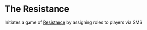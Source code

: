 # The Resistance

Initiates a game of [Resistance](https://en.wikipedia.org/wiki/The_Resistance_(game)) by assigning roles to players via SMS
